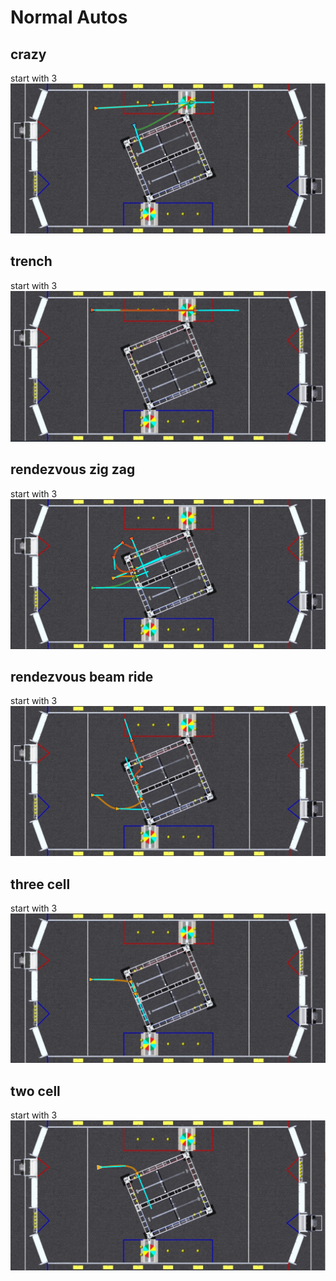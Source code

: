 # Normal Autos

## crazy
start with 3
![crazy](images/normal/crazy.png)
## trench
start with 3
![trench](images/normal/trench.png)
## rendezvous zig zag
start with 3
![zigzag](images/normal/zigzag.png)
## rendezvous beam ride
start with 3
![beam ride](images/normal/beamride.png)
## three cell
start with 3
![threecell](images/normal/threecell.png)
## two cell
start with 3
![twocell](images/normal/twocell.png)
